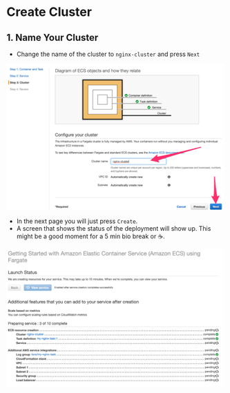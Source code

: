 # Create Cluster

## 1. Name Your Cluster

* Change the name of the cluster to ``nginx-cluster`` and press ``Next``

![screenshot](img/5-create-cluster.png)

* In the next page you will just press ``Create``. 
* A screen that shows the status of the deployment will show up. This might be a good moment for a 5 min bio break or :coffee:.

![screenshot](img/6-create-cluster.png)

